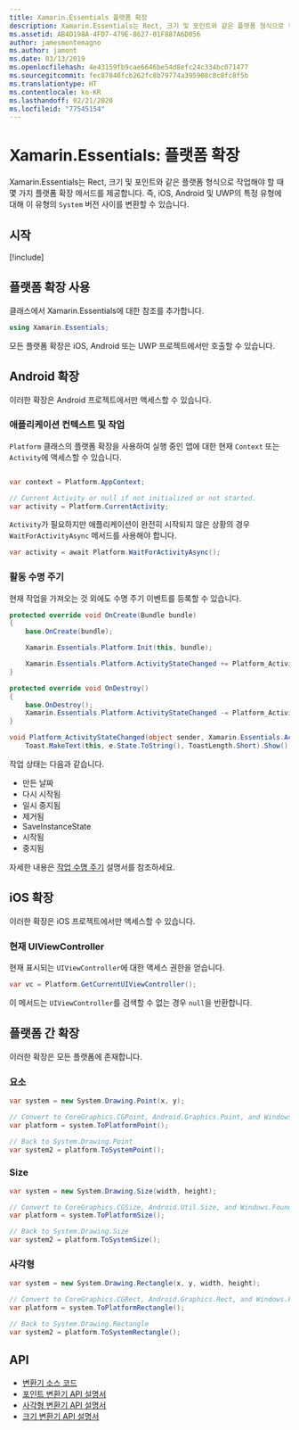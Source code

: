 ```yaml
---
title: Xamarin.Essentials 플랫폼 확장
description: Xamarin.Essentials는 Rect, 크기 및 포인트와 같은 플랫폼 형식으로 작업해야 할 때 몇 가지 플랫폼 확장 메서드를 제공합니다.
ms.assetid: AB4D198A-4FD7-479E-8627-01F887A6D056
author: jamesmontemagno
ms.author: jamont
ms.date: 03/13/2019
ms.openlocfilehash: 4e43159fb9cae6646be54d8efc24c334bc071477
ms.sourcegitcommit: fec87846fcb262fc8b79774a395908c8c8fc8f5b
ms.translationtype: HT
ms.contentlocale: ko-KR
ms.lasthandoff: 02/21/2020
ms.locfileid: "77545154"
---
```

# <a name="xamarinessentials-platform-extensions"></a>Xamarin.Essentials: 플랫폼 확장

Xamarin.Essentials는 Rect, 크기 및 포인트와 같은 플랫폼 형식으로 작업해야 할 때 몇 가지 플랫폼 확장 메서드를 제공합니다. 즉, iOS, Android 및 UWP의 특정 유형에 대해 이 유형의 `System` 버전 사이를 변환할 수 있습니다. 

## <a name="get-started"></a>시작

[!include[](~/essentials/includes/get-started.md)]

## <a name="using-platform-extensions"></a>플랫폼 확장 사용

클래스에서 Xamarin.Essentials에 대한 참조를 추가합니다.

```csharp
using Xamarin.Essentials;
```

모든 플랫폼 확장은 iOS, Android 또는 UWP 프로젝트에서만 호출할 수 있습니다.

## <a name="android-extensions"></a>Android 확장

이러한 확장은 Android 프로젝트에서만 액세스할 수 있습니다.

### <a name="application-context--activity"></a>애플리케이션 컨텍스트 및 작업

`Platform` 클래스의 플랫폼 확장을 사용하여 실행 중인 앱에 대한 현재 `Context` 또는 `Activity`에 액세스할 수 있습니다.

```csharp

var context = Platform.AppContext;

// Current Activity or null if not initialized or not started.
var activity = Platform.CurrentActivity;
```

`Activity`가 필요하지만 애플리케이션이 완전히 시작되지 않은 상황의 경우 `WaitForActivityAsync` 메서드를 사용해야 합니다.

```csharp
var activity = await Platform.WaitForActivityAsync();
```

### <a name="activity-lifecycle"></a>활동 수명 주기

현재 작업을 가져오는 것 외에도 수명 주기 이벤트를 등록할 수 있습니다.

```csharp
protected override void OnCreate(Bundle bundle)
{
    base.OnCreate(bundle);

    Xamarin.Essentials.Platform.Init(this, bundle);

    Xamarin.Essentials.Platform.ActivityStateChanged += Platform_ActivityStateChanged;
}

protected override void OnDestroy()
{
    base.OnDestroy();
    Xamarin.Essentials.Platform.ActivityStateChanged -= Platform_ActivityStateChanged;
}

void Platform_ActivityStateChanged(object sender, Xamarin.Essentials.ActivityStateChangedEventArgs e) =>
    Toast.MakeText(this, e.State.ToString(), ToastLength.Short).Show();
```

작업 상태는 다음과 같습니다.

* 만든 날짜
* 다시 시작됨
* 일시 중지됨
* 제거됨
* SaveInstanceState
* 시작됨
* 중지됨

자세한 내용은 [작업 수명 주기](https://docs.microsoft.com/xamarin/android/app-fundamentals/activity-lifecycle/) 설명서를 참조하세요.

## <a name="ios-extensions"></a>iOS 확장

이러한 확장은 iOS 프로젝트에서만 액세스할 수 있습니다.

### <a name="current-uiviewcontroller"></a>현재 UIViewController

현재 표시되는 `UIViewController`에 대한 액세스 권한을 얻습니다.

```csharp
var vc = Platform.GetCurrentUIViewController();
```

이 메서드는 `UIViewController`를 검색할 수 없는 경우 `null`을 반환합니다.

## <a name="cross-platform-extensions"></a>플랫폼 간 확장

이러한 확장은 모든 플랫폼에 존재합니다.

### <a name="point"></a>요소

```csharp
var system = new System.Drawing.Point(x, y);

// Convert to CoreGraphics.CGPoint, Android.Graphics.Point, and Windows.Foundation.Point
var platform = system.ToPlatformPoint();

// Back to System.Drawing.Point
var system2 = platform.ToSystemPoint();
```

### <a name="size"></a>Size

```csharp
var system = new System.Drawing.Size(width, height);

// Convert to CoreGraphics.CGSize, Android.Util.Size, and Windows.Foundation.Size
var platform = system.ToPlatformSize();

// Back to System.Drawing.Size
var system2 = platform.ToSystemSize();
```

### <a name="rectangle"></a>사각형

```csharp
var system = new System.Drawing.Rectangle(x, y, width, height);

// Convert to CoreGraphics.CGRect, Android.Graphics.Rect, and Windows.Foundation.Rect
var platform = system.ToPlatformRectangle();

// Back to System.Drawing.Rectangle
var system2 = platform.ToSystemRectangle();
```

## <a name="api"></a>API

- [변환기 소스 코드](https://github.com/xamarin/Essentials/tree/master/Xamarin.Essentials/Types/PlatformExtensions)
- [포인트 변환기 API 설명서](xref:Xamarin.Essentials.PointExtensions)
- [사각형 변환기 API 설명서](xref:Xamarin.Essentials.RectangleExtensions)
- [크기 변환기 API 설명서](xref:Xamarin.Essentials.SizeExtensions)

